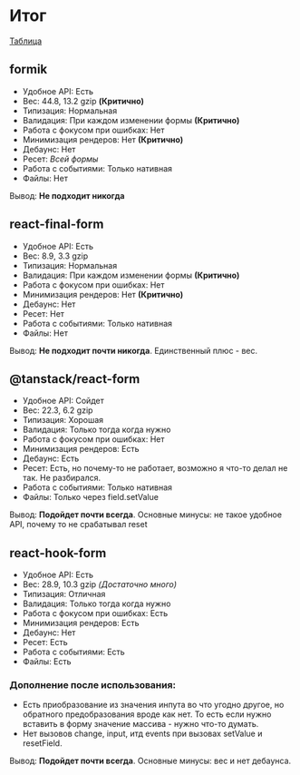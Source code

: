 # Итог

[Таблица](https://docs.google.com/spreadsheets/d/131gJH3lH7ez7A-dnzdvrl5kSEUFlRgA_WrelxZfpZxs/edit?gid=0#gid=0)

## formik

- Удобное API: Есть
- Вес: 44.8, 13.2 gzip **(Критично)**
- Типизация: Нормальная
- Валидация: При каждом изменении формы **(Критично)**
- Работа с фокусом при ошибках: Нет
- Минимизация рендеров: Нет **(Критично)**
- Дебаунс: Нет
- Ресет: _Всей формы_
- Работа с событиями: Только нативная
- Файлы: Нет

Вывод: **Не подходит никогда**

## react-final-form

- Удобное API: Есть
- Вес: 8.9, 3.3 gzip
- Типизация: Нормальная
- Валидация: При каждом изменении формы **(Критично)**
- Работа с фокусом при ошибках: Нет
- Минимизация рендеров: Нет **(Критично)**
- Дебаунс: Нет
- Ресет: Нет
- Работа с событиями: Только нативная
- Файлы: Нет

Вывод: **Не подходит почти никогда**. Единственный плюс - вес.

## @tanstack/react-form

- Удобное API: Сойдет
- Вес: 22.3, 6.2 gzip
- Типизация: Хорошая
- Валидация: Только тогда когда нужно
- Работа с фокусом при ошибках: Нет
- Минимизация рендеров: Есть
- Дебаунс: Есть
- Ресет: Есть, но почему-то не работает, возможно я что-то делал не так. Не разбирался.
- Работа с событиями: Только нативная
- Файлы: Только через field.setValue

Вывод: **Подойдет почти всегда**. Основные минусы: не такое удобное API, почему то не срабатывал reset

## react-hook-form

- Удобное API: Есть
- Вес: 28.9, 10.3 gzip _(Достаточно много)_
- Типизация: Отличная
- Валидация: Только тогда когда нужно
- Работа с фокусом при ошибках: Есть
- Минимизация рендеров: Есть
- Дебаунс: Нет
- Ресет: Есть
- Работа с событиями: Есть
- Файлы: Есть

### Дополнение после использования:

- Есть приобразование из значения инпута во что угодно другое, но обратного предобразования вроде как нет. То есть
  если нужно вставить в форму значение массива - нужно что-то думать.
- Нет вызовов change, input, итд events при вызовах setValue и resetField.

Вывод: **Подойдет почти всегда**. Основные минусы: вес и нет дебаунса.